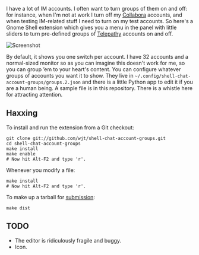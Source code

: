 I have a lot of IM accounts. I often want to turn groups of them on and off:
for instance, when I'm not at work I turn off my [Collabora][] accounts, and
when testing IM-related stuff I need to turn on my test accounts. So here's a
Gnome Shell extension which gives you a menu in the panel with little sliders
to turn pre-defined groups of [Telepathy][] accounts on and off.

![Screenshot](http://willthompson.co.uk/misc/account-groups.png)

By default, it shows you one switch per account. I have 32 accounts and a
normal-sized monitor so as you can imagine this doesn't work for me, so you can
group ’em to your heart's content. You can configure whatever groups of
accounts you want it to show. They live in
`~/.config/shell-chat-account-groups/groups.2.json` and there is a little
Python app to edit it if you are a human being. A sample file is in this
repository. There is a whistle here for attracting attention.

[Collabora]: http://collabora.com/
[Telepathy]: http://telepathy.freedesktop.org/

## Haxxing

To install and run the extension from a Git checkout:

    git clone git://github.com/wjt/shell-chat-account-groups.git
    cd shell-chat-account-groups
    make install
    make enable
    # Now hit Alt-F2 and type 'r'.

Whenever you modify a file:

    make install
    # Now hit Alt-F2 and type 'r'.

To make up a tarball for [submission](https://extensions.gnome.org/upload/):

    make dist

## TODO

* The editor is ridiculously fragile and buggy.
* Icon.
